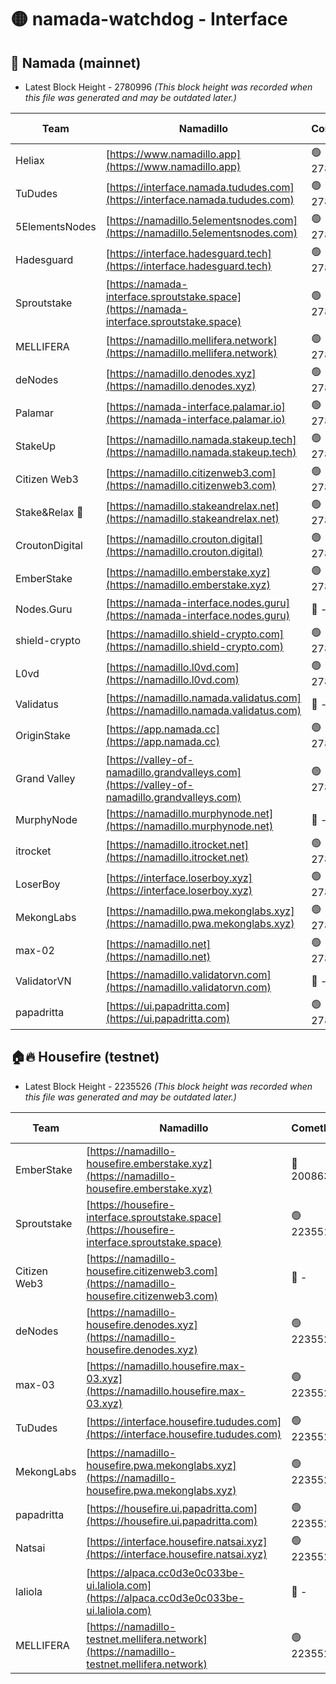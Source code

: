 # 🟡 namada-watchdog - Interface

## 🚀 Namada (mainnet)
- Latest Block Height - 2780996 *(This block height was recorded when this file was generated and may be outdated later.)*

| Team | Namadillo | CometBFT | Indexer | MASP Indexer |
|-|-|-|-|-|
| Heliax | [https://www.namadillo.app](https://www.namadillo.app) | 🟢 2780969 | 🟢 2780969 | 🟢 2780969 |
| TuDudes | [https://interface.namada.tududes.com](https://interface.namada.tududes.com) | 🟢 2780970 | 🔴 2774042 | 🟢 2780970 |
| 5ElementsNodes | [https://namadillo.5elementsnodes.com](https://namadillo.5elementsnodes.com) | 🟢 2780970 | 🔴 2774042 | 🟢 2780970 |
| Hadesguard | [https://interface.hadesguard.tech](https://interface.hadesguard.tech) | 🟢 2780971 | 🔴 2774042 | 🟢 2780971 |
| Sproutstake | [https://namada-interface.sproutstake.space](https://namada-interface.sproutstake.space) | 🟢 2780972 | 🔴 2776502 | 🟢 2780972 |
| MELLIFERA | [https://namadillo.mellifera.network](https://namadillo.mellifera.network) | 🟢 2780973 | 🔴 2775675 | 🟢 2780973 |
| deNodes | [https://namadillo.denodes.xyz](https://namadillo.denodes.xyz) | 🟢 2780974 | 🔴 2774042 | 🟢 2780974 |
| Palamar | [https://namada-interface.palamar.io](https://namada-interface.palamar.io) | 🟢 2780975 | 🔴 2780590 | 🟢 2780975 |
| StakeUp | [https://namadillo.namada.stakeup.tech](https://namadillo.namada.stakeup.tech) | 🟢 2780975 | 🔴 2776502 | 🟢 2780975 |
| Citizen Web3 | [https://namadillo.citizenweb3.com](https://namadillo.citizenweb3.com) | 🟢 2780976 | 🟢 2780976 | 🟢 2780976 |
| Stake&Relax 🦥 | [https://namadillo.stakeandrelax.net](https://namadillo.stakeandrelax.net) | 🟢 2780977 | 🟢 2780977 | 🟢 2780977 |
| CroutonDigital | [https://namadillo.crouton.digital](https://namadillo.crouton.digital) | 🟢 2780978 | 🔴 2774301 | 🟢 2780978 |
| EmberStake | [https://namadillo.emberstake.xyz](https://namadillo.emberstake.xyz) | 🟢 2780978 | 🟢 2780978 | 🟢 2780978 |
| Nodes.Guru | [https://namada-interface.nodes.guru](https://namada-interface.nodes.guru) | 🔴 - | 🔴 - | 🔴 - |
| shield-crypto | [https://namadillo.shield-crypto.com](https://namadillo.shield-crypto.com) | 🟢 2780984 | 🔴 2774301 | 🟢 2780984 |
| L0vd | [https://namadillo.l0vd.com](https://namadillo.l0vd.com) | 🟢 2780985 | 🟢 2780985 | 🟢 2780985 |
| Validatus | [https://namadillo.namada.validatus.com](https://namadillo.namada.validatus.com) | 🔴 - | 🔴 - | 🔴 - |
| OriginStake | [https://app.namada.cc](https://app.namada.cc) | 🟢 2780988 | 🔴 2774042 | 🟢 2780987 |
| Grand Valley | [https://valley-of-namadillo.grandvalleys.com](https://valley-of-namadillo.grandvalleys.com) | 🟢 2780988 | 🟢 2780988 | 🟢 2780988 |
| MurphyNode | [https://namadillo.murphynode.net](https://namadillo.murphynode.net) | 🔴 - | 🔴 - | 🔴 - |
| itrocket | [https://namadillo.itrocket.net](https://namadillo.itrocket.net) | 🟢 2780991 | 🔴 2775229 | 🟢 2780991 |
| LoserBoy | [https://interface.loserboy.xyz](https://interface.loserboy.xyz) | 🟢 2780991 | 🔴 2774042 | 🟢 2780991 |
| MekongLabs | [https://namadillo.pwa.mekonglabs.xyz](https://namadillo.pwa.mekonglabs.xyz) | 🟢 2780992 | 🟢 2780992 | 🟢 2780992 |
| max-02 | [https://namadillo.net](https://namadillo.net) | 🟢 2780993 | 🟢 2780993 | 🟢 2780993 |
| ValidatorVN | [https://namadillo.validatorvn.com](https://namadillo.validatorvn.com) | 🔴 - | 🔴 - | 🔴 - |
| papadritta | [https://ui.papadritta.com](https://ui.papadritta.com) | 🟢 2780996 | 🟢 2780996 | 🟢 2780996 |

## 🏠🔥 Housefire (testnet)
- Latest Block Height - 2235526 *(This block height was recorded when this file was generated and may be outdated later.)*

| Team | Namadillo | CometBFT | Indexer | MASP Indexer |
|-|-|-|-|-|
| EmberStake | [https://namadillo-housefire.emberstake.xyz](https://namadillo-housefire.emberstake.xyz) | 🔴 2008636 | 🔴 - | 🔴 - |
| Sproutstake | [https://housefire-interface.sproutstake.space](https://housefire-interface.sproutstake.space) | 🟢 2235518 | 🟢 2235518 | 🟢 2235518 |
| Citizen Web3 | [https://namadillo-housefire.citizenweb3.com](https://namadillo-housefire.citizenweb3.com) | 🔴 - | 🟢 2235520 | 🟢 2235520 |
| deNodes | [https://namadillo-housefire.denodes.xyz](https://namadillo-housefire.denodes.xyz) | 🟢 2235521 | 🟢 2235520 | 🟢 2235521 |
| max-03 | [https://namadillo.housefire.max-03.xyz](https://namadillo.housefire.max-03.xyz) | 🟢 2235521 | 🔴 2167206 | 🟢 2235521 |
| TuDudes | [https://interface.housefire.tududes.com](https://interface.housefire.tududes.com) | 🟢 2235522 | 🟢 2235522 | 🟢 2235522 |
| MekongLabs | [https://namadillo-housefire.pwa.mekonglabs.xyz](https://namadillo-housefire.pwa.mekonglabs.xyz) | 🟢 2235522 | 🟢 2235522 | 🟢 2235522 |
| papadritta | [https://housefire.ui.papadritta.com](https://housefire.ui.papadritta.com) | 🟢 2235523 | 🟢 2235523 | 🟢 2235523 |
| Natsai | [https://interface.housefire.natsai.xyz](https://interface.housefire.natsai.xyz) | 🟢 2235524 | 🟢 2235524 | 🟢 2235524 |
| laliola | [https://alpaca.cc0d3e0c033be-ui.laliola.com](https://alpaca.cc0d3e0c033be-ui.laliola.com) | 🔴 - | 🔴 - | 🔴 - |
| MELLIFERA | [https://namadillo-testnet.mellifera.network](https://namadillo-testnet.mellifera.network) | 🟢 2235526 | 🟢 2235525 | 🟢 2235526 |


